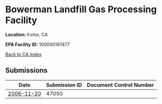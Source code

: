 # Bowerman Landfill Gas Processing Facility

**Location:** Irvine, CA

**EPA Facility ID:** 100000197477

[Back to CA Index](../../index.md)

## Submissions

| Date | Submission ID | Document Control Number |
|------|--------------|-------------------------|
| [2006-11-20](submissions/47050.md) | 47050 |  |
